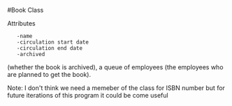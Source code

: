 #Book Class


Attributes

       -name
       -circulation start date
       -circulation end date
       -archived

(whether the book is archived), a queue of employees (the employees who are planned to get
the book).


Note: I don't think we need a memeber of the class for ISBN number but for future iterations of this program it could be come useful

